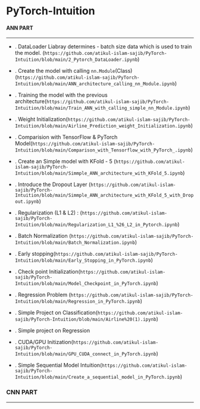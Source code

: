 # PyTorch-Intuition

#### ANN PART #####
------------------------------------------------------------------------------------------------------------------------------------------------------

* . DataLoader Liabray determines - batch size data which is used to train the model. (`https://github.com/atikul-islam-sajib/PyTorch-Intuition/blob/main/2_Pytorch_DataLoader.ipynb`)




* . Create the model with calling `nn.Module`(Class) (`https://github.com/atikul-islam-sajib/PyTorch-Intuition/blob/main/ANN_architecture_calling_nn_Module.ipynb`)




* . Training the model with the previous architecture(`https://github.com/atikul-islam-sajib/PyTorch-Intuition/blob/main/Train_ANN_with_calling_simple_nn_Module.ipynb`)




* . Weight Initialization(`https://github.com/atikul-islam-sajib/PyTorch-Intuition/blob/main/Airline_Prediction_weight_Initialization.ipynb`)




* . Comparision with TensorFlow & PyTorch Model(`https://github.com/atikul-islam-sajib/PyTorch-Intuition/blob/main/Comparison_with_Tensorflow_with_PyTorch_.ipynb`)




* . Create an Simple model with KFold - 5 (`https://github.com/atikul-islam-sajib/PyTorch-Intuition/blob/main/Simmple_ANN_architecture_with_KFold_5.ipynb`)




* . Introduce the Dropout Layer (`https://github.com/atikul-islam-sajib/PyTorch-Intuition/blob/main/Simmple_ANN_architecture_with_KFold_5_with_Dropout.ipynb`)




* . Regularization (L1 & L2) : (`https://github.com/atikul-islam-sajib/PyTorch-Intuition/blob/main/Regularization_L1_%26_L2_in_Pytorch.ipynb`)




* . Batch Normalization (`https://github.com/atikul-islam-sajib/PyTorch-Intuition/blob/main/Batch_Normalization.ipynb`)




* . Early stopping(`https://github.com/atikul-islam-sajib/PyTorch-Intuition/blob/main/Early_Stopping_in_PyTorch.ipynb`)




* . Check point Initialization(`https://github.com/atikul-islam-sajib/PyTorch-Intuition/blob/main/Model_Checkpoint_in_PyTorch.ipynb`)




* . Regression Problem (`https://github.com/atikul-islam-sajib/PyTorch-Intuition/blob/main/Regression_in_PyTorch.ipynb`)




* . Simple Project on Classification(`https://github.com/atikul-islam-sajib/PyTorch-Intuition/blob/main/Airline%20(1).ipynb`)




* . Simple project on Regression




* . CUDA/GPU Initization(`https://github.com/atikul-islam-sajib/PyTorch-Intuition/blob/main/GPU_CUDA_connect_in_PyTorch.ipynb`)




* . Simple Sequential Model Intuition(`https://github.com/atikul-islam-sajib/PyTorch-Intuition/blob/main/Create_a_sequential_model_in_PyTorch.ipynb`)



### CNN PART ###
------------------------------------------------------------------------------------------------------------------------------------------------------



